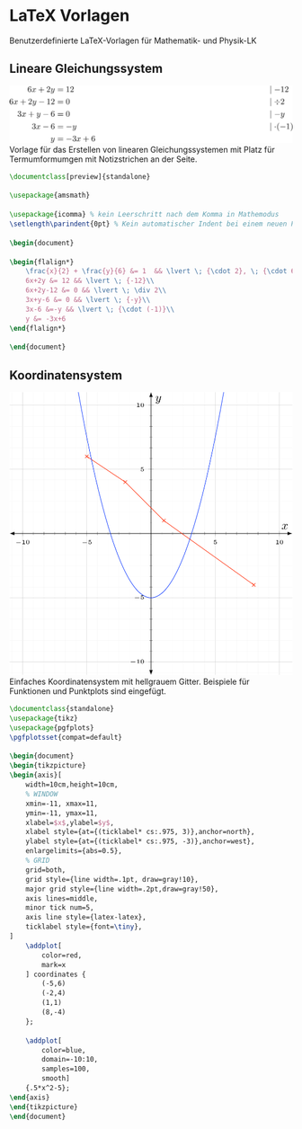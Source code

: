 # LaTeX Vorlagen

Benutzerdefinierte LaTeX-Vorlagen für Mathematik- und Physik-LK

## Lineare Gleichungssystem
![Vorschaubild 1](./preview_LineareGleichungssysteme.png)
Vorlage für das Erstellen von linearen Gleichungssystemen mit Platz für Termumformumgen mit Notizstrichen an der Seite.
```tex
\documentclass[preview]{standalone}

\usepackage{amsmath}

\usepackage{icomma}	% kein Leerschritt nach dem Komma in Mathemodus
\setlength\parindent{0pt} % Kein automatischer Indent bei einem neuen Par.

\begin{document}

\begin{flalign*}
	\frac{x}{2} + \frac{y}{6} &= 1  && \lvert \; {\cdot 2}, \; {\cdot 6}\\
	6x+2y &= 12 && \lvert \; {-12}\\
	6x+2y-12 &= 0 && \lvert \; \div 2\\
	3x+y-6 &= 0 && \lvert \; {-y}\\
	3x-6 &=-y && \lvert \; {\cdot (-1)}\\
	y &= -3x+6
\end{flalign*}

\end{document}
```

## Koordinatensystem
![Vorschaubild 2](./preview_KoordinatensystemMittig.png)
Einfaches Koordinatensystem mit hellgrauem Gitter. Beispiele für Funktionen und Punktplots sind eingefügt. 

```tex
\documentclass{standalone}
\usepackage{tikz}
\usepackage{pgfplots}
\pgfplotsset{compat=default}

\begin{document}
\begin{tikzpicture}
\begin{axis}[
	width=10cm,height=10cm,
	% WINDOW
    xmin=-11, xmax=11,
    ymin=-11, ymax=11,
    xlabel=$x$,ylabel=$y$,
    xlabel style={at={(ticklabel* cs:.975, 3)},anchor=north},
    ylabel style={at={(ticklabel* cs:.975, -3)},anchor=west},
    enlargelimits={abs=0.5},
    % GRID
    grid=both,
    grid style={line width=.1pt, draw=gray!10},
    major grid style={line width=.2pt,draw=gray!50},
    axis lines=middle,
    minor tick num=5,
    axis line style={latex-latex},
    ticklabel style={font=\tiny},
]
	\addplot[
		color=red,
		mark=x
	] coordinates {
		(-5,6)
		(-2,4)
		(1,1)
		(8,-4)
	};
	
	\addplot[
		color=blue,
		domain=-10:10,
		samples=100,
		smooth]
	{.5*x^2-5};
\end{axis}
\end{tikzpicture}
\end{document}
```
